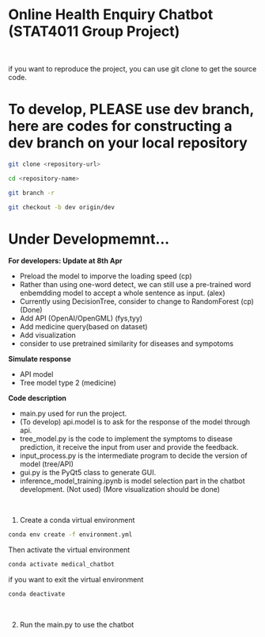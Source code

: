# Online Health Enquiry Chatbot (STAT4011 Group Project)
<br>

if you want to reproduce the project, you can use git clone to get the source code.
# To develop, PLEASE use dev branch, here are codes for constructing a dev branch on your local repository
```bash
git clone <repository-url>
```
```bash
cd <repository-name>
```
```bash
git branch -r
```
```bash
git checkout -b dev origin/dev
```

# Under Developmemnt...
**For developers: Update at 8th Apr**
- Preload the model to imporve the loading speed (cp)
- Rather than using one-word detect, we can still use a pre-trained word enbemdding model to accept a whole sentence as input. (alex)
- Currently using DecisionTree, consider to change to RandomForest (cp) (Done)
- Add API (OpenAI/OpenGML) (fys,tyy)
- Add medicine query(based on dataset)
- Add visualization
- consider to use pretrained similarity for diseases and sympotoms

**Simulate response**
- API model
- Tree model type 2 (medicine)
  
**Code description**
- main.py used for run the project.
- (To develop) api.model is to ask for the response of the model through api.
- tree_model.py is the code to implement the symptoms to disease prediction, it receive the input from user and provide the feedback.
- input_process.py is the intermediate program to decide the version of model (tree/API)
- gui.py is the PyQt5 class to generate GUI.
- inference_model_training.ipynb is model selection part in the chatbot development. (Not used) (More visualization should be done)
<br>

1. Create a conda virtual environment
```bash
conda env create -f environment.yml
```
Then activate the virtual environment
```bash
conda activate medical_chatbot
```
if you want to exit the virtual environment
```bash
conda deactivate
```
<br>

<!-- 2. Run api_generate.py to generate the GLOVE model we used in the program. The model will be prepared under the directory ./working -->

2. Run the main.py to use the chatbot

